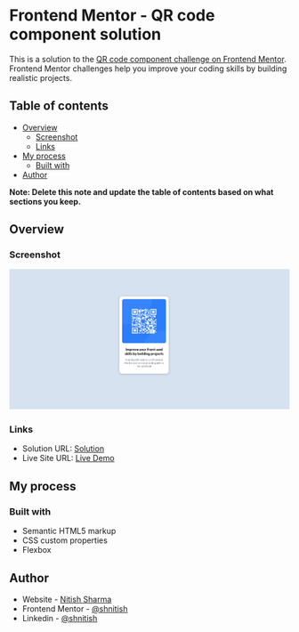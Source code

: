 # Frontend Mentor - QR code component solution

This is a solution to the [QR code component challenge on Frontend Mentor](https://www.frontendmentor.io/challenges/qr-code-component-iux_sIO_H). Frontend Mentor challenges help you improve your coding skills by building realistic projects.

## Table of contents

- [Overview](#overview)
  - [Screenshot](#screenshot)
  - [Links](#links)
- [My process](#my-process)
  - [Built with](#built-with)
- [Author](#author)

**Note: Delete this note and update the table of contents based on what sections you keep.**

## Overview

### Screenshot

![](./screenshot.jpg)

### Links

- Solution URL: [Solution](https://github.com/shnitish/frontend-mentor-challenges/tree/main/qr-code-component-main)
- Live Site URL: [Live Demo](https://creative-frangipane-1649a3.netlify.app/)

## My process

### Built with

- Semantic HTML5 markup
- CSS custom properties
- Flexbox

## Author

- Website - [Nitish Sharma](https://shnitish.me/)
- Frontend Mentor - [@shnitish](https://www.frontendmentor.io/profile/shnitish)
- Linkedin - [@shnitish](https://www.linkedin.com/in/shnitish/)

